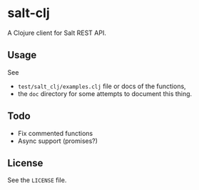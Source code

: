 # salt-clj

A Clojure client for Salt REST API.

## Usage

See
* `test/salt_clj/examples.clj` file or docs of the functions,
* the `doc` directory for some attempts to document this thing.

## Todo
* Fix commented functions
* Async support (promises?)

## License
See the `LICENSE` file.

